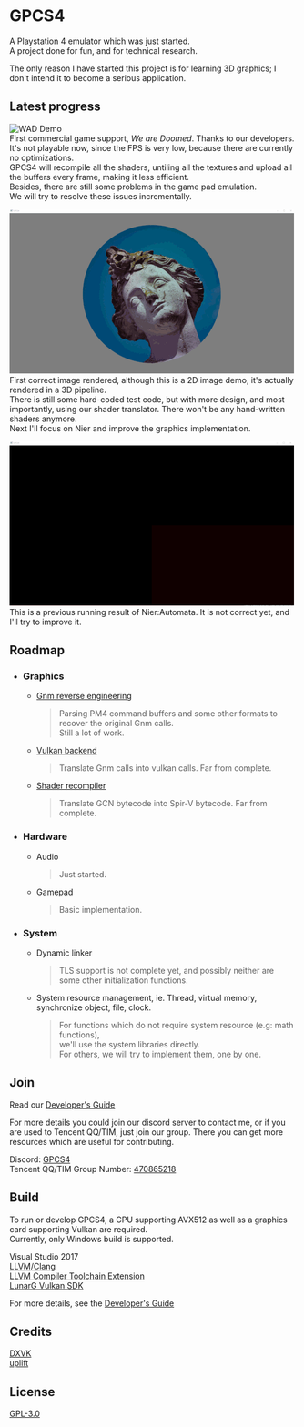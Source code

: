 # GPCS4


A Playstation 4 emulator which was just started.  
A project done for fun, and for technical research.  

The only reason I have started this project is for learning 3D graphics; I don't intend
it to become a serious application.

## Latest progress

![WAD Demo](https://github.com/Inori/ImageHost/blob/master/GPCS4/wad_demo.gif)  
First commercial game support, *We are Doomed*. Thanks to our developers.  
It's not playable now, since the FPS is very low, because there are currently no optimizations.  
GPCS4 will recompile all the shaders, untiling all the textures and upload all the buffers every frame, making it less efficient.  
Besides, there are still some problems in the game pad emulation.  
We will try to resolve these issues incrementally.

![Basic Quad](https://github.com/Inori/ImageHost/blob/master/GPCS4/basic_quad.gif)  
First correct image rendered, although this is a 2D image demo, it's actually rendered in a 3D pipeline.  
There is still some hard-coded test code, but with more design, and most importantly, using our shader translator. There won't be any hand-written shaders anymore.  
Next I'll focus on Nier and improve the graphics implementation.

![Nier Demo](https://github.com/Inori/ImageHost/blob/master/GPCS4/nier_logo.gif)  
This is a previous running result of Nier:Automata. It is not correct yet, and I'll try to improve it.

## Roadmap

* ### Graphics
    * [Gnm reverse engineering](https://github.com/Inori/GPCS4/tree/master/GPCS4/Graphic/Gnm)
        > Parsing PM4 command buffers and some other formats to recover the original Gnm calls.  
        Still a lot of work.
    * [Vulkan backend](https://github.com/Inori/GPCS4/tree/master/GPCS4/Graphic/Gve)
        > Translate Gnm calls into vulkan calls. Far from complete.
    * [Shader recompiler](https://github.com/Inori/GPCS4/tree/master/GPCS4/Graphic/Pssl)
        > Translate GCN bytecode into Spir-V bytecode. Far from complete.

* ### Hardware
    * Audio
        > Just started.
    * Gamepad
        > Basic implementation.

* ### System
    * Dynamic linker
        > TLS support is not complete yet, and possibly neither are some other initialization functions.
    * System resource management, ie. Thread, virtual memory, synchronize object, file, clock.
        > For functions which do not require system resource (e.g: math functions),  
        we'll use the system libraries directly.  
        For others, we will try to implement them, one by one.

## Join

Read our [Developer's Guide](https://github.com/Inori/GPCS4/blob/master/Doc/DeveloperGuide.md)

For more details you could join our discord server to contact me, or if you are used to Tencent QQ/TIM, just join our group. There you can get more resources which are useful for contributing.

Discord: [GPCS4](https://discord.gg/PXrUxtk)  
Tencent QQ/TIM Group Number: <a target="_blank" href="//shang.qq.com/wpa/qunwpa?idkey=aacc9b682acbb7e7463c256cb76ce3fb0f7ba8a584d1561e7eeffe227e14e602">470865218</a>



## Build
To run or develop GPCS4, a CPU supporting AVX512 as well as a graphics card supporting Vulkan are required.  
Currently, only Windows build is supported.  

Visual Studio 2017  
[LLVM/Clang](http://releases.llvm.org/9.0.0/LLVM-9.0.0-win64.exe)  
[LLVM Compiler Toolchain Extension](https://marketplace.visualstudio.com/items?itemName=LLVMExtensions.llvm-toolchain)  
[LunarG Vulkan SDK](https://vulkan.lunarg.com/)

For more details, see the [Developer's Guide](https://github.com/Inori/GPCS4/blob/master/Doc/DeveloperGuide.md)
## Credits
[DXVK](https://github.com/doitsujin/dxvk)  
[uplift](https://github.com/idc/uplift)

## License
[GPL-3.0](https://github.com/Inori/GPCS4/blob/master/LICENSE)  

